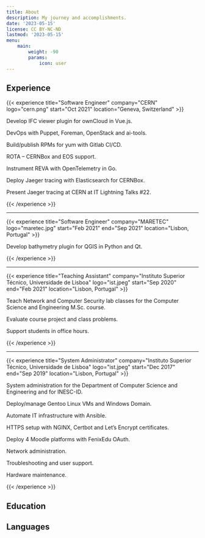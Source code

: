 ```yaml
---
title: About
description: My journey and accomplishments.
date: '2023-05-15'
license: CC BY-NC-ND
lastmod: '2023-05-15'
menu:
    main: 
        weight: -90
        params:
            icon: user
---
```


## Experience

{{< experience title="Software Engineer" company="CERN" logo="cern.png" start="Oct 2021" location="Geneva, Switzerland" >}}

Develop IFC viewer plugin for ownCloud in Vue.js.

DevOps with Puppet, Foreman, OpenStack and ai-tools.

Build/publish RPMs for yum with Gitlab CI/CD.

ROTA – CERNBox and EOS support.

Instrument REVA with OpenTelemetry in Go.

Deploy Jaeger tracing with Elasticsearch for CERNBox.

Present Jaeger tracing at CERN at IT Lightning Talks #22.

{{< /experience >}}

***

{{< experience title="Software Engineer" company="MARETEC" logo="maretec.jpg" start="Feb 2021" end="Sep 2021" location="Lisbon, Portugal" >}}

Develop bathymetry plugin for QGIS in Python and Qt.

{{< /experience >}}

***

{{< experience title="Teaching Assistant" company="Instituto Superior Técnico, Universidade de Lisboa" logo="ist.jpeg" start="Sep 2020" end="Feb 2021" location="Lisbon, Portugal" >}}

Teach Network and Computer Security lab classes for the Computer Science and Engineering M.Sc. course.

Evaluate course project and class problems.

Support students in office hours.

{{< /experience >}}

***

{{< experience title="System Administrator" company="Instituto Superior Técnico, Universidade de Lisboa" logo="ist.jpeg" start="Dec 2017" end="Sep 2019" location="Lisbon, Portugal" >}}

System administration for the Department of Computer Science and Engineering and for INESC-ID.

Deploy/manage Gentoo Linux VMs and Windows Domain.

Automate IT infrastructure with Ansible.

HTTPS setup with NGINX, Certbot and Let’s Encrypt certificates.

Deploy 4 Moodle platforms with FenixEdu OAuth.

Network administration.

Troubleshooting and user support.

Hardware maintenance.

{{< /experience >}}

## Education

## Languages